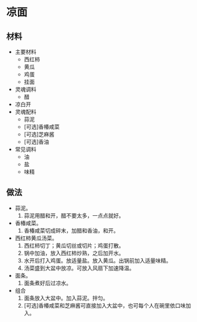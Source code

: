 # 凉面

## 材料

- 主要材料
  - 西红柿
  - 黄瓜
  - 鸡蛋
  - 挂面
- 灵魂调料
  - 醋
- 凉白开
- 灵魂配料
  - 蒜泥
  - [可选]香椿咸菜
  - [可选]芝麻酱
  - [可选]香油
- 常见调料
  - 油
  - 盐
  - 味精

## 做法

- 蒜泥。
  1. 蒜泥用醋和开，醋不要太多，一点点就好。
- 香椿咸菜。
  1. 香椿咸菜切成碎末，加醋和香油，和开。
- 西红柿黄瓜汤菜。
  1. 西红柿切丁；黄瓜切丝或切片；鸡蛋打散。
  2. 锅中加油，放入西红柿炒熟，之后加开水。
  3. 水开后打入鸡蛋。放适量盐。放入黄瓜。出锅前加入适量味精。
  4. 汤菜盛到大盆中放凉。可放入风扇下加速降温。
- 面条。
  1. 面条煮好后过凉水。
- 组合
  1. 面条放入大盆中。加入蒜泥。拌匀。
  2. [可选]香椿咸菜和芝麻酱可直接加入大盆中，也可每个人在碗里依口味加入。
